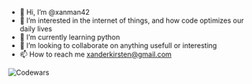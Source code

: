 - 👋 Hi, I’m @xanman42
- 👀 I’m interested in the internet of things,  and how code optimizes our daily lives
- 🌱 I’m currently learning python
- 💞️ I’m looking to collaborate on anything usefull or interesting
- 📫 How to reach me xanderkirsten@gmail.com

![Codewars](https://github.r2v.ch/codewars?user=xanman42&stroke=red)

<!---
xanman42/xanman42 is a ✨ special ✨ repository because its `README.md` (this file) appears on your GitHub profile.
You can click the Preview link to take a look at your changes.
--->
